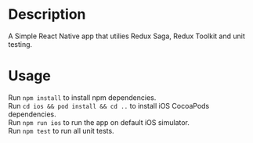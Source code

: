 # Description

A Simple React Native app that utilies Redux Saga, Redux Toolkit and unit testing.

# Usage

Run `npm install` to install npm dependencies.  
Run `cd ios && pod install && cd ..` to install iOS CocoaPods dependencies.  
Run `npm run ios` to run the app on default iOS simulator.  
Run `npm test` to run all unit tests.  
